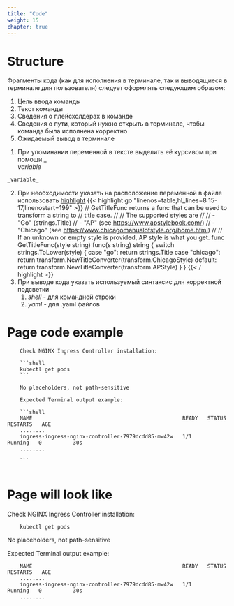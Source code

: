 ```yaml
---
title: "Code"
weight: 15
chapter: true
---
```


#   Structure

Фрагменты кода (как для исполнения в терминале, так и выводящиеся в терминале для пользователя) следует оформлять следующим образом:

1) Цель ввода команды
2) Текст команды 
3) Сведения о плейсхолдерах в команде
4) Сведения о пути, который нужно открыть в терминале, чтобы команда была исполнена корректно
5) Ожидаемый вывод в терминале

1. При упоминании переменной в тексте выделить её курсивом при помощи \_  
_variable_
```md
_variable_
```
2. При необходимости указать на расположение переменной в файле использовать [highlight](https://gohugo.io/content-management/syntax-highlighting/)
   {{< highlight go "linenos=table,hl_lines=8 15-17,linenostart=199" >}}
   // GetTitleFunc returns a func that can be used to transform a string to
   // title case.
   //
   // The supported styles are
   //
   // - "Go" (strings.Title)
   // - "AP" (see https://www.apstylebook.com/)
   // - "Chicago" (see https://www.chicagomanualofstyle.org/home.html)
   //
   // If an unknown or empty style is provided, AP style is what you get.
   func GetTitleFunc(style string) func(s string) string {
     switch strings.ToLower(style) {
       case "go":
       return strings.Title
       case "chicago":
       return transform.NewTitleConverter(transform.ChicagoStyle)
       default:
       return transform.NewTitleConverter(transform.APStyle)
     }
   }
   {{< / highlight >}}
3. При выводе кода указать используемый синтаксис для корректной подсветки
   1. _shell_ - для командной строки
   2. _yaml_ - для .yaml файлов
#   Page code example

```shell
    Check NGINX Ingress Controller installation:

    ```shell
    kubectl get pods
    ```
    
    No placeholders, not path-sensitive 

    Expected Terminal output example:    
    
    ```shell
    NAME                                                READY   STATUS    RESTARTS   AGE
    ........
    ingress-ingress-nginx-controller-7979dcdd85-mw42w   1/1     Running   0          30s
    ........
    
    ```
    
```

#   Page will look like

Check NGINX Ingress Controller installation:

```shell
    kubectl get pods
```
    
No placeholders, not path-sensitive 

Expected Terminal output example:    
    
```shell
    NAME                                                READY   STATUS    RESTARTS   AGE
    ........
    ingress-ingress-nginx-controller-7979dcdd85-mw42w   1/1     Running   0          30s
    ........
    
```
    

